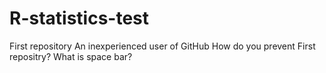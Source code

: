 # R-statistics-test
First repository
	An inexperienced user of GitHub
	How do you prevent First repositry?
	What is space bar?
